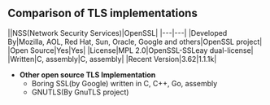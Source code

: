 ## Comparison of TLS implementations

||NSS(Network Security Services)|OpenSSL|
|---|---|
|Developed By|Mozilla, AOL, Red Hat, Sun, Oracle, Google and others|OpenSSL project|
|Open Source|Yes|Yes|
|License|MPL 2.0|OpenSSL-SSLeay dual-license|
|Written|C, assembly|C, assembly|
|Recent Version|3.62|1.1.1k|

- **Other open source TLS Implementation**
  - Boring SSL(by Google) written in C, C++, Go, assembly
  - GNUTLS(By GnuTLS project)

